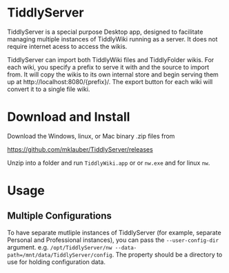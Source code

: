 # TiddlyServer

TiddlyServer is a special purpose Desktop app, designed to facilitate managing multiple instances of TiddlyWiki running as a server.  It does not require internet acess to access the wikis.

TiddlyServer can import both TiddlyWiki files and TiddlyFolder wikis.  For each wiki, you specify a prefix to serve it with and the source to import from.  It will copy the wikis to its own internal store and begin serving them up at http://localhost:8080/{prefix}/.  The export button for each wiki will convert it to a single file wiki.  

# Download and Install

Download the Windows, linux, or Mac binary .zip files from 

https://github.com/mklauber/TiddlyServer/releases

Unzip into a folder and run `TiddlyWiki.app` or or `nw.exe` and for linux `nw`.

# Usage

## Multiple Configurations
To have separate mutliple instances of TiddlyServer (for example, separate Personal and Professional instances), you can pass the `--user-config-dir` argument.  e.g. `/opt/TiddlyServer/nw --data-path=/mnt/data/TiddlyServer/config`.  The property should be a directory to use for holding configuration data.
